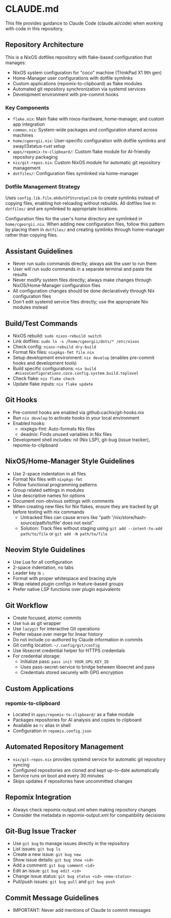 # CLAUDE.md

This file provides guidance to Claude Code (claude.ai/code) when working with code in this repository.

## Repository Architecture

This is a NixOS dotfiles repository with flake-based configuration that manages:
- NixOS system configuration for "coco" machine (ThinkPad X1 9th gen)
- Home-Manager user configurations with dotfile symlinks
- Custom applications (repomix-to-clipboard) as flake modules
- Automated git repository synchronization via systemd services
- Development environment with pre-commit hooks

### Key Components
- `flake.nix`: Main flake with nixos-hardware, home-manager, and custom app integration
- `common.nix`: System-wide packages and configuration shared across machines
- `home/cgeorgii.nix`: User-specific configuration with dotfile symlinks and sway/i3status-rust setup
- `apps/repomix-to-clipboard/`: Custom flake module for AI-friendly repository packaging
- `nix/git-repos.nix`: Custom NixOS module for automatic git repository management
- `dotfiles/`: Configuration files symlinked via home-manager

### Dotfile Management Strategy
Uses `config.lib.file.mkOutOfStoreSymlink` to create symlinks instead of copying files, enabling hot-reloading without rebuilds. All dotfiles live in `dotfiles/` and are symlinked to appropriate locations.

Configuration files for the user's home directory are symlinked in `home/cgeorgii.nix`. When adding new configuration files, follow this pattern by placing them in `dotfiles/` and creating symlinks through home-manager rather than copying files.

## Assistant Guidelines
- Never run sudo commands directly; always ask the user to run them
- User will run sudo commands in a separate terminal and paste the results
- Never modify system files directly; always make changes through NixOS/Home-Manager configuration files
- All configuration changes should be done declaratively through Nix configuration files
- Don't edit systemd service files directly; use the appropriate Nix modules instead

## Build/Test Commands
- NixOS rebuild: `sudo nixos-rebuild switch`
- Link dotfiles: `sudo ln -s /home/cgeorgii/dots/* /etc/nixos`
- Check config: `nixos-rebuild dry-build`
- Format Nix files: `nixpkgs-fmt file.nix`
- Setup development environment: `nix develop` (enables pre-commit hooks and development tools)
- Build specific configurations: `nix build .#nixosConfigurations.coco.config.system.build.toplevel`
- Check flake: `nix flake check`
- Update flake inputs: `nix flake update`

## Git Hooks
- Pre-commit hooks are enabled via github:cachix/git-hooks.nix
- Run `nix develop` to activate hooks in your local environment
- Enabled hooks:
  - nixpkgs-fmt: Auto-formats Nix files
  - deadnix: Finds unused variables in Nix files
- Development shell includes: nil (Nix LSP), git-bug (issue tracker), repomix-to-clipboard

## NixOS/Home-Manager Style Guidelines
- Use 2-space indentation in all files
- Format Nix files with `nixpkgs-fmt`
- Follow functional programming patterns
- Group related settings in modules
- Use descriptive names for options
- Document non-obvious settings with comments
- When creating new files for Nix flakes, ensure they are tracked by git before testing with nix commands
  - Untracked files can cause errors like "path '/nix/store/hash-source/path/to/file' does not exist"
  - Solution: Track files without staging using `git add --intent-to-add path/to/file` or `git add -N path/to/file`

## Neovim Style Guidelines
- Use Lua for all configuration
- 2-space indentation, no tabs
- Leader key is `;`
- Format with proper whitespace and bracing style
- Wrap related plugin configs in feature-based groups
- Prefer native LSP functions over plugin equivalents

## Git Workflow
- Create focused, atomic commits
- Use `hub` as git wrapper
- Use `lazygit` for interactive Git operations
- Prefer rebase over merge for linear history
- Do not include co-authored by Claude information in commits
- Git config location: `~/.config/git/config`
- Use libsecret credential helper for HTTPS credentials
- For credential storage:
  - Initialize pass: `pass init YOUR_GPG_KEY_ID`
  - Uses pass-secret-service to bridge between libsecret and pass
  - Credentials stored securely with GPG encryption

## Custom Applications

### repomix-to-clipboard
- Located in `apps/repomix-to-clipboard/` as a flake module
- Packages repositories for AI analysis and copies to clipboard
- Available as `rc` alias in shell
- Configuration in `repomix.config.json`

## Automated Repository Management
- `nix/git-repos.nix` provides systemd service for automatic git repository syncing
- Configured repositories are cloned and kept up-to-date automatically
- Service runs on boot and every 30 minutes
- Skips updates if repositories have uncommitted changes

## Repomix Integration
- Always check repomix-output.xml when making repository changes
- Consider the metadata in repomix-output.xml for compatibility decisions

## Git-Bug Issue Tracker
- Use `git bug` to manage issues directly in the repository
- List issues: `git bug ls`
- Create a new issue: `git bug new`
- Show issue details: `git bug show <id>`
- Add a comment: `git bug comment <id>`
- Edit an issue: `git bug edit <id>`
- Change issue status: `git bug status <id> <new-status>`
- Pull/push issues: `git bug pull` and `git bug push`

## Commit Message Guidelines
- IMPORTANT: Never add mentions of Claude to commit messages